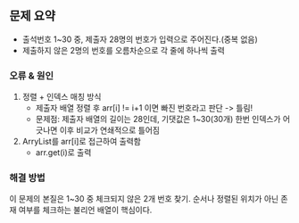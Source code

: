 ## 문제 요약
- 출석번호 1~30 중, 제출자 28명의 번호가 입력으로 주어진다.(중복 없음)
- 제출하지 않은 2명의 번호를 오름차순으로 각 줄에 하나씩 출력

### 오류 & 원인
1. 정렬 + 인덱스 매칭 방식
    - 제출자 배열 정렬 후 arr[i] != i+1 이면 빠진 번호라고 판단 -> 틀림!
    - 문제점: 제출자 배열의 길이는 28인데, 기댓값은 1~30(30개) 한번 인덱스가 어긋나면 이후 비교가 연쇄적으로 틀어짐
2. ArryList를 arr[i]로 접근하여 출력함
    - arr.get(i)로 출력

### 해결 방법
이 문제의 본질은 1~30 중 체크되지 않은 2개 번호 찾기.
순서나 정렬된 위치가 아닌 존재 여부를 체크하는 불리언 배열이 핵심이다. 